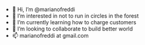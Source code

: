 - 👋 Hi, I’m @marianofreddi
- 👀 I’m interested in not to run in circles in the forest 
- 🌱 I’m currently learning how to charge customers
- 💞️ I’m looking to collaborate to build better world
- 📫 marianofreddi at gmail.com

<!---
marianofreddi/marianofreddi is a ✨ special ✨ repository because its `README.md` (this file) appears on your GitHub profile.
You can click the Preview link to take a look at your changes.
--->
